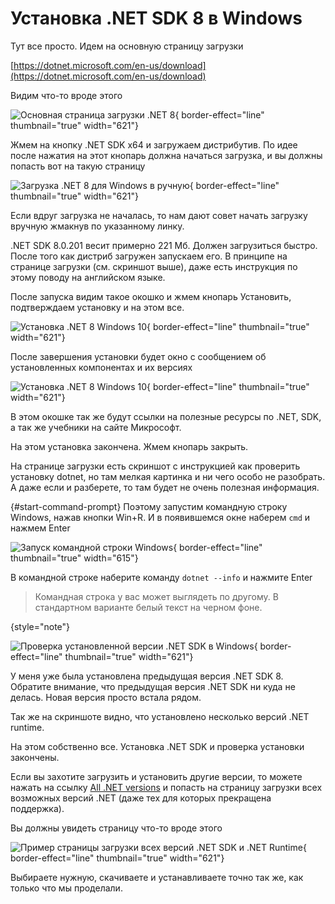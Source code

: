 # Установка .NET SDK 8 в Windows
Тут все просто. Идем на основную страницу загрузки 

[https://dotnet.microsoft.com/en-us/download](https://dotnet.microsoft.com/en-us/download)

Видим что-то вроде этого

![Основная страница загрузки .NET 8](donwloadDotNet8forWindows.png){ border-effect="line" thumbnail="true" width="621"}

Жмем на кнопку .NET SDK x64 и загружаем дистрибутив. По идее после нажатия на этот кнопарь должна начаться загрузка, и вы
должны попасть вот на такую страницу

![Загрузка .NET 8 для Windows в ручную](donwloadDotNet8forWindows02.png){ border-effect="line" thumbnail="true" width="621"}

Если вдруг загрузка не началась, то нам дают совет начать загрузку вручную жмакнув по указанному линку.

.NET SDK 8.0.201 весит примерно 221 Мб. Должен загрузиться быстро. После того как дистриб загружен запускаем его.
В принципе на странице загрузки (см. скриншот выше), даже есть инструкция по этому поводу на английском языке.

После запуска видим такое окошко и жмем кнопарь Установить, подтверждаем установку и на этом все. 

![Установка .NET 8  Windows 10](installDotNet8forWindows01.png){ border-effect="line" thumbnail="true" width="621"}

После завершения установки будет окно с сообщением об установленных компонентах и их версиях

![Установка .NET 8  Windows 10](installDotNet8forWindows02.png){ border-effect="line" thumbnail="true" width="621"}

В этом окошке так же будут ссылки на полезные ресурсы по .NET, SDK, а так же учебники на сайте Микрософт.

На этом установка закончена. Жмем кнопарь закрыть.

На странице загрузки есть скриншот с инструкцией как проверить установку dotnet, но там мелкая картинка и ни чего особо не разобрать.
А даже если и разберете, то там будет не очень полезная информация.

{#start-command-prompt} Поэтому запустим командную строку Windows, нажав кнопки <shortcut>Win+R</shortcut>. И в появившемся окне наберем `cmd` и нажмем Enter 

![Запуск командной строки Windows](winr.png){ border-effect="line" thumbnail="true" width="615"}

В командной строке наберите команду `dotnet --info` и нажмите Enter

>Командная строка у вас может выглядеть по другому. В стандартном варианте белый текст на черном фоне.
>
{style="note"}

![Проверка установленной версии .NET SDK в Windows](dotnetSDKinstallCheck.png){ border-effect="line" thumbnail="true" width="621"}

У меня уже была установлена предыдущая версия .NET SDK 8. Обратите внимание, что предыдущая версия .NET SDK ни куда не делась.
Новая версия просто встала рядом.

Так же на скриншоте видно, что установлено несколько версий .NET runtime.

На этом собственно все. Установка .NET SDK и проверка установки закончены.

Если вы захотите загрузить и установить другие версии, то можете нажать на ссылку [All .NET versions](https://dotnet.microsoft.com/en-us/download/dotnet)
и попасть на страницу загрузки всех возможных версий .NET (даже тех для которых прекращена поддержка).

Вы должны увидеть страницу что-то вроде этого

![Пример страницы загрузки всех версий .NET SDK и .NET Runtime](dotnetSDKandRuntimeExample02.png){ border-effect="line" thumbnail="true" width="621"}

Выбираете нужную, скачиваете и устанавливаете точно так же, как только что мы проделали.
